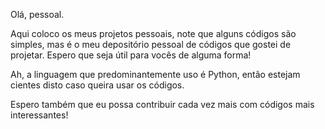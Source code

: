 Olá, pessoal.

Aqui coloco os meus projetos pessoais, note que alguns códigos são simples, mas é o meu depositório pessoal de códigos que gostei de projetar. Espero que seja útil para vocês de alguma forma!

Ah, a linguagem que predominantemente uso é Python, então estejam cientes disto caso queira usar os códigos.

Espero também que eu possa contribuir cada vez mais com códigos mais interessantes! 
